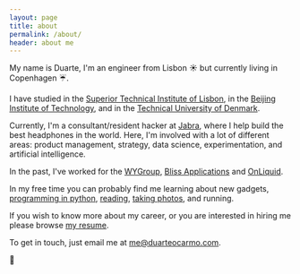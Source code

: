 ```yaml
---
layout: page
title: about
permalink: /about/
header: about me
---
```

My name is Duarte, I'm an engineer from Lisbon ☀️ but currently living in Copenhagen ☔. 

I have studied in the [Superior Technical Institute of Lisbon](https://tecnico.ulisboa.pt/en/), in the [Beijing Institute of Technology](http://english.bit.edu.cn/), and in the [Technical University of Denmark](https://www.dtu.dk/english). 

Currently, I'm a consultant/resident hacker at [Jabra](https://jabra.com), where I help build the best headphones in the world. Here, I'm involved with a lot of different areas: product management, strategy, data science, experimentation, and artificial intelligence.  

In the past, I've worked for the [WYGroup](https://www.wygroup.net/), [Bliss Applications](https://www.blissapplications.com/) and [OnLiquid](https://onliquid.com/). 

In my free time you can probably find me learning about new gadgets, [programming in python](https://github.com/duarteocarmo), [reading](https://github.com/duarteocarmo/my-personal-zen), [taking photos](https://instagram.com/duarteoc), and running. 

If you wish to know more about my career, or you are interested in hiring me please browse [my resume](https://duarteocarmo.com/assets/docs/cv.pdf).

To get in touch, just email me at [me@duarteocarmo.com](mailto:me@duarteocarmo.com).

🚀
